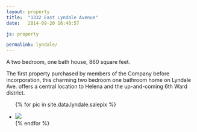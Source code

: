 ```yaml
---
layout: property
title:  "1332 East Lyndale Avenue"
date:   2014-09-20 16:40:57

js: property

permalink: lyndale/
---
```


A two bedroom, one bath house, 860 square feet.

The first property purchased by members of the Company before incorporation, this charming two bedroom one bathroom home on Lyndale Ave. offers a central location to Helena and the up-and-coming 6th Ward district.



<ul class="property_slider">

{% for pic in site.data.lyndale.salepix %}
	<li><img src="{{pic.url}}" /></li>
{% endfor %}

</ul>
